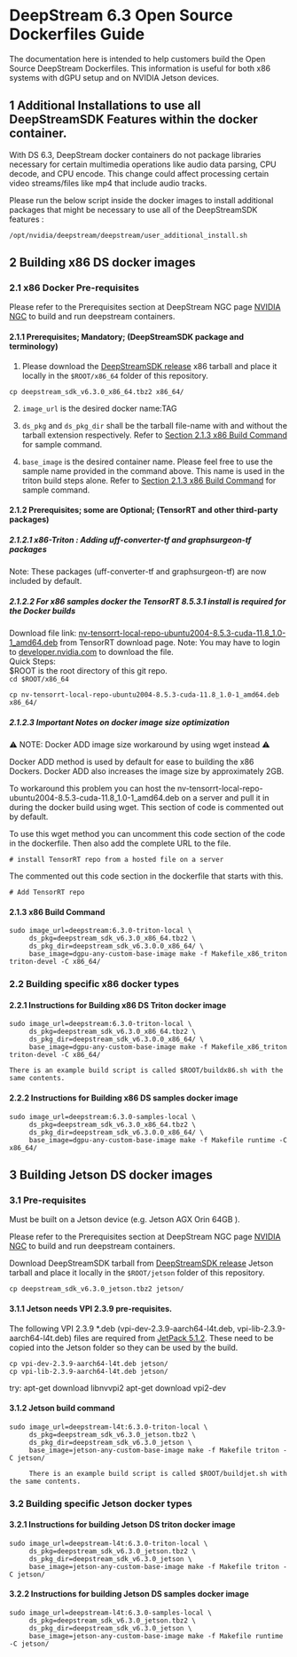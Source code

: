 # DeepStream 6.3 Open Source Dockerfiles Guide

The documentation here is intended to help customers build the Open Source DeepStream Dockerfiles.
This information is useful for both x86 systems with dGPU setup and on NVIDIA Jetson devices.

## 1 Additional Installations to use all DeepStreamSDK Features within the docker container.

With DS 6.3, DeepStream docker containers do not package libraries necessary for certain multimedia operations like audio data parsing, CPU decode, and CPU encode. This change could affect processing certain video streams/files like mp4 that include audio tracks.

Please run the below script inside the docker images to install additional packages that might be necessary to use all of the DeepStreamSDK features :

```
/opt/nvidia/deepstream/deepstream/user_additional_install.sh
```

## 2 Building x86 DS docker images

### 2.1 x86 Docker Pre-requisites

Please refer to the Prerequisites section at DeepStream NGC page [NVIDIA NGC](https://ngc.nvidia.com/catalog/containers/nvidia:deepstream) to build and run deepstream containers.


#### 2.1.1 Prerequisites; Mandatory; (DeepStreamSDK package and terminology)

1) Please download the [DeepStreamSDK release](https://developer.nvidia.com/deepstream-getting-started) x86 tarball and place it locally
in the ``$ROOT/x86_64`` folder of this repository.

``cp deepstream_sdk_v6.3.0_x86_64.tbz2 x86_64/ ``

2) `image_url` is the desired docker name:TAG

3) `ds_pkg` and `ds_pkg_dir` shall be the tarball file-name with and without the
tarball extension respectively. Refer to [Section 2.1.3 x86 Build Command](#213-x86-Build-Command) for sample command.

4) `base_image` is the desired container name. Please feel free to use the sample name
provided in the command above. This name is used in the triton build steps alone.
Refer to [Section 2.1.3 x86 Build Command](#213-x86-Build-Command) for sample command.

#### 2.1.2 Prerequisites; some are Optional; (TensorRT and other third-party packages)

##### 2.1.2.1  x86-Triton : Adding uff-converter-tf and graphsurgeon-tf packages 

Note: These packages (uff-converter-tf and graphsurgeon-tf) are now included by default.


##### 2.1.2.2 For x86 samples docker the TensorRT 8.5.3.1 install is required for the Docker builds

Download file link: [nv-tensorrt-local-repo-ubuntu2004-8.5.3-cuda-11.8_1.0-1_amd64.deb](https://developer.nvidia.com/downloads/compute/machine-learning/tensorrt/secure/8.5.3/local_repos/nv-tensorrt-local-repo-ubuntu2004-8.5.3-cuda-11.8_1.0-1_amd64.deb) from TensorRT download page.
Note: You may have to login to [developer.nvidia.com](https://developer.nvidia.com/) to download the file.  
Quick Steps:  
$ROOT is the root directory of this git repo.    
``cd $ROOT/x86_64``

``cp nv-tensorrt-local-repo-ubuntu2004-8.5.3-cuda-11.8_1.0-1_amd64.deb x86_64/ ``

##### 2.1.2.3 Important Notes on docker image size optimization

:warning: NOTE: Docker ADD image size workaround by using wget instead :warning:

Docker ADD method is used by default for ease to building the x86 Dockers. Docker ADD also increases the image size by approximately 2GB.

To workaround this problem you can host the nv-tensorrt-local-repo-ubuntu2004-8.5.3-cuda-11.8_1.0-1_amd64.deb on a server and pull it in during the docker build using wget. This section of code is commented out by default. 

To use this wget method you can uncomment this code section of the code in the dockerfile. Then also add the complete URL to the file.

``# install TensorRT repo from a hosted file on a server``

The commented out this code section in the dockerfile that starts with this.

``# Add TensorRT repo``


#### 2.1.3 x86 Build Command

```
sudo image_url=deepstream:6.3.0-triton-local \
     ds_pkg=deepstream_sdk_v6.3.0_x86_64.tbz2 \
     ds_pkg_dir=deepstream_sdk_v6.3.0.0_x86_64/ \
     base_image=dgpu-any-custom-base-image make -f Makefile_x86_triton triton-devel -C x86_64/
```

### 2.2 Building specific x86 docker types

#### 2.2.1 Instructions for Building x86 DS Triton docker image

```
sudo image_url=deepstream:6.3.0-triton-local \
     ds_pkg=deepstream_sdk_v6.3.0_x86_64.tbz2 \
     ds_pkg_dir=deepstream_sdk_v6.3.0.0_x86_64/ \
     base_image=dgpu-any-custom-base-image make -f Makefile_x86_triton triton-devel -C x86_64/

There is an example build script is called $ROOT/buildx86.sh with the same contents.
```  
#### 2.2.2 Instructions for Building x86 DS samples docker image

```
sudo image_url=deepstream:6.3.0-samples-local \
     ds_pkg=deepstream_sdk_v6.3.0_x86_64.tbz2 \
     ds_pkg_dir=deepstream_sdk_v6.3.0.0_x86_64/ \
     base_image=dgpu-any-custom-base-image make -f Makefile runtime -C x86_64/
```


## 3 Building Jetson DS docker images

### 3.1 Pre-requisites

Must be built on a Jetson device (e.g. Jetson AGX Orin 64GB ).

Please refer to the Prerequisites section at DeepStream NGC page [NVIDIA NGC](https://catalog.ngc.nvidia.com/orgs/nvidia/containers/deepstream-l4t) to build and run deepstream containers.

Download DeepStreamSDK tarball from [DeepStreamSDK release](https://developer.nvidia.com/deepstream-getting-started) Jetson tarball and place it locally
in the ``$ROOT/jetson`` folder of this repository.

``cp deepstream_sdk_v6.3.0_jetson.tbz2 jetson/ ``

#### 3.1.1 Jetson needs VPI 2.3.9 pre-requisites.

The following VPI 2.3.9 *.deb (vpi-dev-2.3.9-aarch64-l4t.deb, vpi-lib-2.3.9-aarch64-l4t.deb) files are required from [JetPack 5.1.2](https://developer.nvidia.com/embedded/jetpack). These need to be copied into the Jetson folder so they can be used by the build.

``cp vpi-dev-2.3.9-aarch64-l4t.deb jetson/ ``  
``cp vpi-lib-2.3.9-aarch64-l4t.deb jetson/ ``

try:
apt-get download libnvvpi2
apt-get download vpi2-dev

#### 3.1.2 Jetson build command

```
sudo image_url=deepstream-l4t:6.3.0-triton-local \
     ds_pkg=deepstream_sdk_v6.3.0_jetson.tbz2 \
     ds_pkg_dir=deepstream_sdk_v6.3.0_jetson \
     base_image=jetson-any-custom-base-image make -f Makefile triton -C jetson/

     There is an example build script is called $ROOT/buildjet.sh with the same contents. 
```

### 3.2 Building specific Jetson docker types

#### 3.2.1 Instructions for building Jetson DS triton docker image

```
sudo image_url=deepstream-l4t:6.3.0-triton-local \
     ds_pkg=deepstream_sdk_v6.3.0_jetson.tbz2 \
     ds_pkg_dir=deepstream_sdk_v6.3.0_jetson \
     base_image=jetson-any-custom-base-image make -f Makefile triton -C jetson/
```
#### 3.2.2 Instructions for building Jetson DS samples docker image

```
sudo image_url=deepstream-l4t:6.3.0-samples-local \
     ds_pkg=deepstream_sdk_v6.3.0_jetson.tbz2 \
     ds_pkg_dir=deepstream_sdk_v6.3.0_jetson \
     base_image=jetson-any-custom-base-image make -f Makefile runtime -C jetson/     
```
